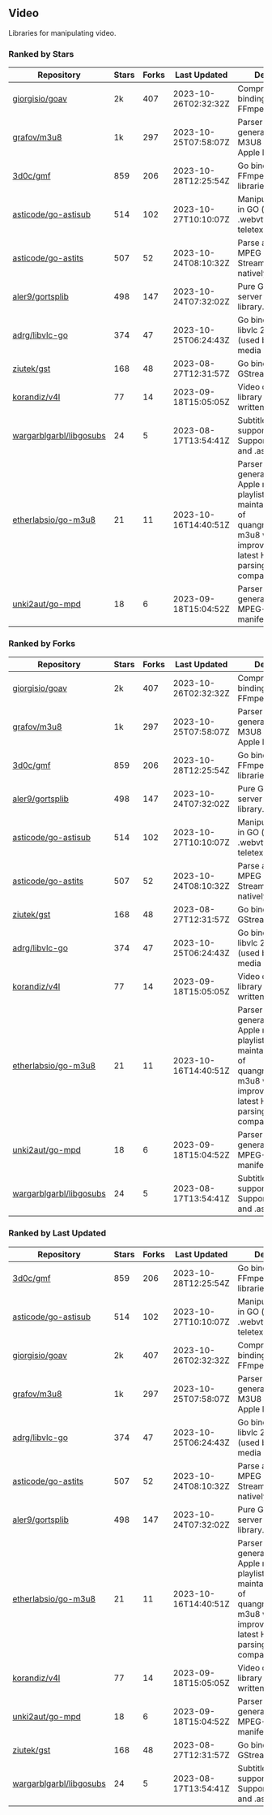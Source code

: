 ## Video

Libraries for manipulating video.

### Ranked by Stars

| Repository | Stars | Forks | Last Updated | Description | 
|------------|-------|-------|--------------|-------------|
| [giorgisio/goav](https://github.com/giorgisio/goav) | 2k | 407 | 2023-10-26T02:32:32Z |  Comprehensive Go bindings for FFmpeg. |
| [grafov/m3u8](https://github.com/grafov/m3u8) | 1k | 297 | 2023-10-25T07:58:07Z |  Parser and generator library of M3U8 playlists for Apple HLS. |
| [3d0c/gmf](https://github.com/3d0c/gmf) | 859 | 206 | 2023-10-28T12:25:54Z |  Go bindings for FFmpeg av\* libraries. |
| [asticode/go-astisub](https://github.com/asticode/go-astisub) | 514 | 102 | 2023-10-27T10:10:07Z |  Manipulate subtitles in GO (.srt, .stl, .ttml, .webvtt, .ssa/.ass, teletext, .smi, etc.). |
| [asticode/go-astits](https://github.com/asticode/go-astits) | 507 | 52 | 2023-10-24T08:10:32Z |  Parse and demux MPEG Transport Streams (.ts) natively in GO. |
| [aler9/gortsplib](https://github.com/aler9/gortsplib) | 498 | 147 | 2023-10-24T07:32:02Z |  Pure Go RTSP server and client library. |
| [adrg/libvlc-go](https://github.com/adrg/libvlc-go) | 374 | 47 | 2023-10-25T06:24:43Z |  Go bindings for libvlc 2.X/3.X/4.X (used by the VLC media player). |
| [ziutek/gst](https://github.com/ziutek/gst) | 168 | 48 | 2023-08-27T12:31:57Z |  Go bindings for GStreamer. |
| [korandiz/v4l](https://github.com/korandiz/v4l) | 77 | 14 | 2023-09-18T15:05:05Z |  Video capture library for Linux, written in Go. |
| [wargarblgarbl/libgosubs](https://github.com/wargarblgarbl/libgosubs) | 24 | 5 | 2023-08-17T13:54:41Z |  Subtitle format support for go. Supports .srt, .ttml, and .ass. |
| [etherlabsio/go-m3u8](https://github.com/etherlabsio/go-m3u8) | 21 | 11 | 2023-10-16T14:40:51Z |  Parser and generator library for Apple m3u8 playlists. Actively maintained version of quangngotan95/go-m3u8 with improvements and latest HLS playlist parsing compatibility. |
| [unki2aut/go-mpd](https://github.com/unki2aut/go-mpd) | 18 | 6 | 2023-09-18T15:04:52Z |  Parser and generator library for MPEG-DASH manifest files. |

### Ranked by Forks

| Repository | Stars | Forks | Last Updated | Description | 
|------------|-------|-------|--------------|-------------|
| [giorgisio/goav](https://github.com/giorgisio/goav) | 2k | 407 | 2023-10-26T02:32:32Z |  Comprehensive Go bindings for FFmpeg. |
| [grafov/m3u8](https://github.com/grafov/m3u8) | 1k | 297 | 2023-10-25T07:58:07Z |  Parser and generator library of M3U8 playlists for Apple HLS. |
| [3d0c/gmf](https://github.com/3d0c/gmf) | 859 | 206 | 2023-10-28T12:25:54Z |  Go bindings for FFmpeg av\* libraries. |
| [aler9/gortsplib](https://github.com/aler9/gortsplib) | 498 | 147 | 2023-10-24T07:32:02Z |  Pure Go RTSP server and client library. |
| [asticode/go-astisub](https://github.com/asticode/go-astisub) | 514 | 102 | 2023-10-27T10:10:07Z |  Manipulate subtitles in GO (.srt, .stl, .ttml, .webvtt, .ssa/.ass, teletext, .smi, etc.). |
| [asticode/go-astits](https://github.com/asticode/go-astits) | 507 | 52 | 2023-10-24T08:10:32Z |  Parse and demux MPEG Transport Streams (.ts) natively in GO. |
| [ziutek/gst](https://github.com/ziutek/gst) | 168 | 48 | 2023-08-27T12:31:57Z |  Go bindings for GStreamer. |
| [adrg/libvlc-go](https://github.com/adrg/libvlc-go) | 374 | 47 | 2023-10-25T06:24:43Z |  Go bindings for libvlc 2.X/3.X/4.X (used by the VLC media player). |
| [korandiz/v4l](https://github.com/korandiz/v4l) | 77 | 14 | 2023-09-18T15:05:05Z |  Video capture library for Linux, written in Go. |
| [etherlabsio/go-m3u8](https://github.com/etherlabsio/go-m3u8) | 21 | 11 | 2023-10-16T14:40:51Z |  Parser and generator library for Apple m3u8 playlists. Actively maintained version of quangngotan95/go-m3u8 with improvements and latest HLS playlist parsing compatibility. |
| [unki2aut/go-mpd](https://github.com/unki2aut/go-mpd) | 18 | 6 | 2023-09-18T15:04:52Z |  Parser and generator library for MPEG-DASH manifest files. |
| [wargarblgarbl/libgosubs](https://github.com/wargarblgarbl/libgosubs) | 24 | 5 | 2023-08-17T13:54:41Z |  Subtitle format support for go. Supports .srt, .ttml, and .ass. |

### Ranked by Last Updated

| Repository | Stars | Forks | Last Updated | Description | 
|------------|-------|-------|--------------|-------------|
| [3d0c/gmf](https://github.com/3d0c/gmf) | 859 | 206 | 2023-10-28T12:25:54Z |  Go bindings for FFmpeg av\* libraries. |
| [asticode/go-astisub](https://github.com/asticode/go-astisub) | 514 | 102 | 2023-10-27T10:10:07Z |  Manipulate subtitles in GO (.srt, .stl, .ttml, .webvtt, .ssa/.ass, teletext, .smi, etc.). |
| [giorgisio/goav](https://github.com/giorgisio/goav) | 2k | 407 | 2023-10-26T02:32:32Z |  Comprehensive Go bindings for FFmpeg. |
| [grafov/m3u8](https://github.com/grafov/m3u8) | 1k | 297 | 2023-10-25T07:58:07Z |  Parser and generator library of M3U8 playlists for Apple HLS. |
| [adrg/libvlc-go](https://github.com/adrg/libvlc-go) | 374 | 47 | 2023-10-25T06:24:43Z |  Go bindings for libvlc 2.X/3.X/4.X (used by the VLC media player). |
| [asticode/go-astits](https://github.com/asticode/go-astits) | 507 | 52 | 2023-10-24T08:10:32Z |  Parse and demux MPEG Transport Streams (.ts) natively in GO. |
| [aler9/gortsplib](https://github.com/aler9/gortsplib) | 498 | 147 | 2023-10-24T07:32:02Z |  Pure Go RTSP server and client library. |
| [etherlabsio/go-m3u8](https://github.com/etherlabsio/go-m3u8) | 21 | 11 | 2023-10-16T14:40:51Z |  Parser and generator library for Apple m3u8 playlists. Actively maintained version of quangngotan95/go-m3u8 with improvements and latest HLS playlist parsing compatibility. |
| [korandiz/v4l](https://github.com/korandiz/v4l) | 77 | 14 | 2023-09-18T15:05:05Z |  Video capture library for Linux, written in Go. |
| [unki2aut/go-mpd](https://github.com/unki2aut/go-mpd) | 18 | 6 | 2023-09-18T15:04:52Z |  Parser and generator library for MPEG-DASH manifest files. |
| [ziutek/gst](https://github.com/ziutek/gst) | 168 | 48 | 2023-08-27T12:31:57Z |  Go bindings for GStreamer. |
| [wargarblgarbl/libgosubs](https://github.com/wargarblgarbl/libgosubs) | 24 | 5 | 2023-08-17T13:54:41Z |  Subtitle format support for go. Supports .srt, .ttml, and .ass. |

